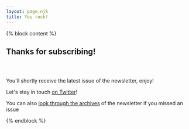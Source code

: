 ```yaml
---
layout: page.njk
title: You rock!
---
```


{% block content %}
  <div class="">
    <h2>Thanks for subscribing!</h2>
    <div class="tac">
      <img style="padding: 1em" id="thanks-gif">
    </div>
    <p>You'll shortly receive the latest issue of the newsletter, enjoy!</p>
    <p>Let's stay in touch  <a href="https://twitter.com/christian_fei">on Twitter</a>!</p>
    <p>You can also <a href="https://buttondown.email/christianfei/archive">look through the archives</a> of the newsletter if you missed an issue</p>
  </div>
  <script type="text/javascript">
    const thanksGIF = document.getElementById('thanks-gif')
    const rand = Math.random()
    if (rand < 0.25) changeGIF('https://media.giphy.com/media/26gsjCZpPolPr3sBy/giphy.gif', thanksGIF)
    else if (rand < 0.5) changeGIF('https://media.giphy.com/media/AeWoyE3ZT90YM/giphy.gif', thanksGIF)
    else if (rand < 0.75)  changeGIF('https://media.giphy.com/media/KJ1f5iTl4Oo7u/giphy.gif', thanksGIF)
    else changeGIF('https://media.giphy.com/media/QAsBwSjx9zVKoGp9nr/giphy.gif', thanksGIF)
    function changeGIF (src, element) {
      if (element) {
        const rand = Math.random()
        console.log('rand', rand)
        if (rand < 0.25) element.src = 'https://media.giphy.com/media/26gsjCZpPolPr3sBy/giphy.gif'
        else if (rand < 0.5) element.src = 'https://media.giphy.com/media/AeWoyE3ZT90YM/giphy.gif'
        else if (rand < 0.75)  element.src = 'https://media.giphy.com/media/KJ1f5iTl4Oo7u/giphy.gif'
        else element.src = 'https://media.giphy.com/media/QAsBwSjx9zVKoGp9nr/giphy.gif'
      }
    }

  </script>
{% endblock %}
